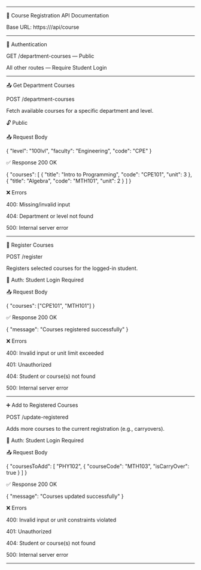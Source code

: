 
---

📘 Course Registration API Documentation

Base URL: https://<baseUrl>/api/course


---

🔐 Authentication

GET /department-courses — Public

All other routes — Require Student Login



---

📤 Get Department Courses

POST /department-courses

Fetch available courses for a specific department and level.

🔓 Public

📤 Request Body

{
  "level": "100lvl",
  "faculty": "Engineering",
  "code": "CPE"
}

✅ Response 200 OK

{
  "courses": [
    { "title": "Intro to Programming", "code": "CPE101", "unit": 3 },
    { "title": "Algebra", "code": "MTH101", "unit": 2 }
  ]
}

❌ Errors

400: Missing/invalid input

404: Department or level not found

500: Internal server error



---

📝 Register Courses

POST /register

Registers selected courses for the logged-in student.

🔐 Auth: Student Login Required

📤 Request Body

{
  "courses": ["CPE101", "MTH101"]
}

✅ Response 200 OK

{ "message": "Courses registered successfully" }

❌ Errors

400: Invalid input or unit limit exceeded

401: Unauthorized

404: Student or course(s) not found

500: Internal server error



---

➕ Add to Registered Courses

POST /update-registered

Adds more courses to the current registration (e.g., carryovers).

🔐 Auth: Student Login Required

📤 Request Body

{
  "coursesToAdd": [
    "PHY102",
    {
      "courseCode": "MTH103",
      "isCarryOver": true
    }
  ]
}

✅ Response 200 OK

{ "message": "Courses updated successfully" }

❌ Errors

400: Invalid input or unit constraints violated

401: Unauthorized

404: Student or course(s) not found

500: Internal server error



---